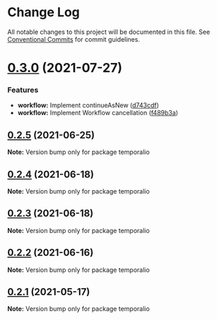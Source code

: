 # Change Log

All notable changes to this project will be documented in this file.
See [Conventional Commits](https://conventionalcommits.org) for commit guidelines.

# [0.3.0](https://github.com/temporalio/sdk-node/compare/temporalio@0.2.5...temporalio@0.3.0) (2021-07-27)


### Features

* **workflow:** Implement continueAsNew ([d743cdf](https://github.com/temporalio/sdk-node/commit/d743cdfe49ecb6511c8cefbfaf6fd2870e5de670))
* **workflow:** Implement Workflow cancellation ([f489b3a](https://github.com/temporalio/sdk-node/commit/f489b3a55556de8d1e5d42070f97f056767c5ff4))





## [0.2.5](https://github.com/temporalio/sdk-node/compare/temporalio@0.2.4...temporalio@0.2.5) (2021-06-25)

**Note:** Version bump only for package temporalio





## [0.2.4](https://github.com/temporalio/sdk-node/compare/temporalio@0.2.3...temporalio@0.2.4) (2021-06-18)

**Note:** Version bump only for package temporalio





## [0.2.3](https://github.com/temporalio/sdk-node/compare/temporalio@0.2.2...temporalio@0.2.3) (2021-06-18)

**Note:** Version bump only for package temporalio





## [0.2.2](https://github.com/temporalio/sdk-node/compare/temporalio@0.2.1...temporalio@0.2.2) (2021-06-16)

**Note:** Version bump only for package temporalio





## [0.2.1](https://github.com/temporalio/sdk-node/compare/temporalio@0.2.0...temporalio@0.2.1) (2021-05-17)

**Note:** Version bump only for package temporalio
